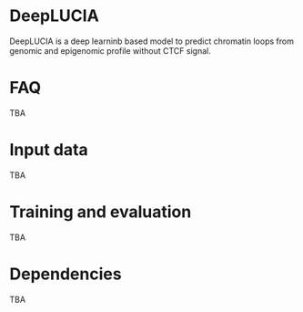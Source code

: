# DeepLUCIA
DeepLUCIA is a deep learninb based model to predict chromatin loops from genomic and epigenomic profile without CTCF signal.

# FAQ
TBA

# Input data
TBA

# Training and evaluation
TBA

# Dependencies
TBA


